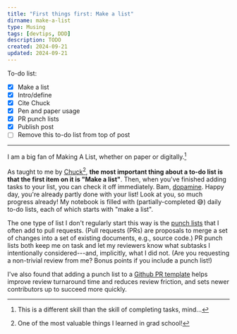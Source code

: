 ```yaml
---
title: "First things first: Make a list"
dirname: make-a-list
type: Musing
tags: [devtips, DDD]
description: TODO
created: 2024-09-21
updated: 2024-09-21
---
```


To-do list:

- [x] Make a list
- [x] Intro/define
- [x] Cite Chuck
- [x] Pen and paper usage
- [x] PR punch lists
- [x] Publish post
- [ ] Remove this to-do list from top of post

---

I am a big fan of Making A List, whether on paper or digitally.[^skill] 

As taught to me by [Chuck](https://futurestatesband.ca/)[^chuck], **the most important thing about a to-do list is that the first item on it is "Make a list"**. Then, when you've finished adding tasks to your list, you can check it off immediately. Bam, [dopamine](../driven-developments/). Happy day, you're already partly done with your list! Look at you, so much progress already!
My notebook is filled with (partially-completed 😅) daily to-do lists, each of which starts with "make a list".

The one type of list I don't regularly start this way is the [punch lists](https://en.wikipedia.org/wiki/Punch_list) that I often add to pull requests. (Pull requests (PRs) are proposals to merge a set of changes into a set of existing documents, e.g., source code.) PR punch lists both keep me on task and let my reviewers know what subtasks I intentionally considered---and, implicitly, what I did not. (Are you requesting a non-trivial review from me? Bonus points if you include a punch list!)

I've also found that adding a punch list to a [Github PR template](https://docs.github.com/en/communities/using-templates-to-encourage-useful-issues-and-pull-requests/creating-a-pull-request-template-for-your-repository) helps improve review turnaround time and reduces review friction, and sets newer contributors up to succeed more quickly.

[^skill]: This is a different skill than the skill of completing tasks, mind...

[^chuck]: One of the most valuable things I learned in grad school!
